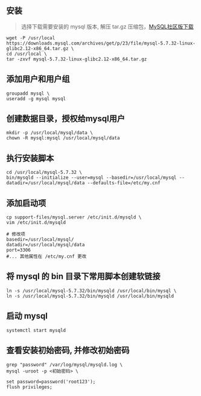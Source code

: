 ## 安装
> 选择下载需要安装的 mysql 版本, 解压 tar.gz 压缩包，[MySQL社区版下载](https://downloads.mysql.com/archives/community)
```shell
wget -P /usr/local https://downloads.mysql.com/archives/get/p/23/file/mysql-5.7.32-linux-glibc2.12-x86_64.tar.gz \
cd /usr/local \
tar -zxvf mysql-5.7.32-linux-glibc2.12-x86_64.tar.gz
```

## 添加用户和用户组
```shell
groupadd mysql \
useradd -g mysql mysql
```

## 创建数据目录，授权给mysql用户
```shell
mkdir -p /usr/local/mysql/data \
chown -R mysql:mysql /usr/local/mysql/data
```

## 执行安装脚本
```shell
cd /usr/local/mysql-5.7.32 \
bin/mysqld --initialize --user=mysql --basedir=/usr/local/mysql --datadir=/usr/local/mysql/data --defaults-file=/etc/my.cnf
```

## 添加启动项
```shell
cp support-files/mysql.server /etc/init.d/mysqld \
vim /etc/init.d/mysqld

# 修改项
basedir=/usr/local/mysql/
datadir=/usr/local/mysql/data
port=3306
#... 其他属性在 /etc/my.cnf 更改
```

## 将 mysql 的 bin 目录下常用脚本创建软链接
```shell
ln -s /usr/local/mysql-5.7.32/bin/mysqld /usr/local/bin/mysql \
ln -s /usr/local/mysql-5.7.32/bin/mysqld /usr/local/bin/mysqld
```
## 启动 mysql
```shell
systemctl start mysqld
```

## 查看安装初始密码, 并修改初始密码
```shell
grep "password" /var/log/mysql/mysqld.log \
mysql -uroot -p <初始密码> \

set password=password('root123');
flush privileges;
```